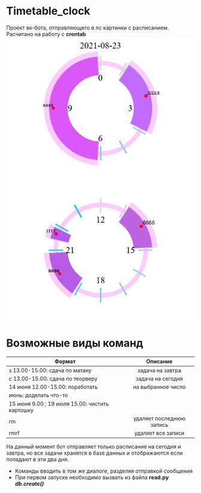 # Timetable_clock
Проект вк-бота, отправляющего в лс картинки с расписанием. Расчитано на работу с **crontab**
![alt text](https://github.com/EgorcaA/Timetable_clock/blob/master/samples/sample.jpg "Семпл работы") 
# Возможные виды команд
| Формат | Описание |
|----------------|:---------:|
|з 13.00-15.00: сдача по матану| задача на завтра |
|с 13.00-15.00: сдача по теорверу| задача на сегодня|
|14 июня 12.00-15.00: поработать| на выбранное число|
|июнь: доделать что-то||
|15 июня 9.00 ; 19 июля 15.00: чистить картошку||
|rm| удаляет последнюю запись|
|rmrf| удаляет все записи|

На данный момент бот отправляет только расписание на сегодня и завтра, но все задачи хранятся в базе данных и отображаются если попадают в эти два дня.
* Команды вводить в том же диалоге, разделяя отправкой сообщения
* При первом запуске необходимо вызвать из файла **read.py** _**db.create()**_
